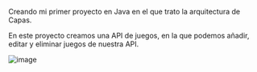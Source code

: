 Creando mi primer proyecto en Java en el que trato la arquitectura de Capas.

En este proyecto creamos una API de juegos, en la que podemos añadir, editar y eliminar juegos de nuestra API.


![image](https://github.com/user-attachments/assets/4c82fc3e-6913-4994-96f8-5e22bdb103e0)

